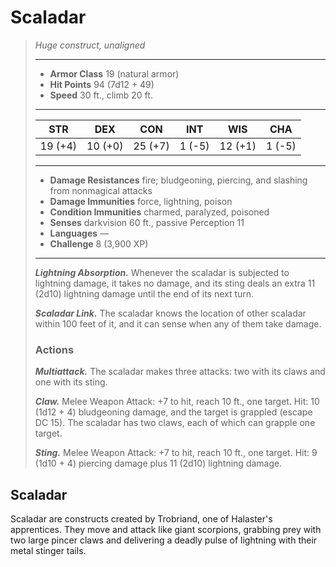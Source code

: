 # Scaladar
>*Huge construct, unaligned*
>___
>- **Armor Class** 19 (natural armor)
>- **Hit Points** 94 (7d12 + 49)
>- **Speed** 30 ft., climb 20 ft.
>___
>|STR|DEX|CON|INT|WIS|CHA|
>|:---:|:---:|:---:|:---:|:---:|:---:|
>|19 (+4)|10 (+0)|25 (+7)|1 (-5)|12 (+1)|1 (-5)|
>___
>- **Damage Resistances** fire; bludgeoning, piercing, and slashing from nonmagical attacks
>- **Damage Immunities** force, lightning, poison
>- **Condition Immunities** charmed, paralyzed, poisoned
>- **Senses** darkvision 60 ft., passive Perception 11
>- **Languages** —
>- **Challenge** 8 (3,900 XP)
>___
>***Lightning Absorption.*** Whenever the scaladar is subjected to lightning damage, it takes no damage, and its sting deals an extra 11 (2d10) lightning damage until the end of its next turn.  
>
>***Scaladar Link.*** The scaladar knows the location of other scaladar within 100 feet of it, and it can sense when any of them take damage.  
>
>### Actions
>***Multiattack.*** The scaladar makes three attacks: two with its claws and one with its sting.  
>
>***Claw.*** Melee Weapon Attack: +7 to hit, reach 10 ft., one target. Hit: 10 (1d12 + 4) bludgeoning damage, and the target is grappled (escape DC 15). The scaladar has two claws, each of which can grapple one target.  
>
>***Sting.*** Melee Weapon Attack: +7 to hit, reach 10 ft., one target. Hit: 9 (1d10 + 4) piercing damage plus 11 (2d10) lightning damage.
## Scaladar
Scaladar are constructs created by Trobriand, one of Halaster's apprentices. They move and attack like giant scorpions, grabbing prey with two large pincer claws and delivering a deadly pulse of lightning with their metal stinger tails.